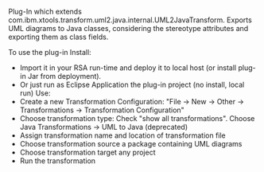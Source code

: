 Plug-In which extends com.ibm.xtools.transform.uml2.java.internal.UML2JavaTransform.
Exports UML diagrams to Java classes, considering the stereotype attributes and exporting them as class fields.

To use the plug-in
 Install:
   - Import it in your RSA run-time and deploy it to local host (or install plug-in Jar from deployment).
   - Or just run as Eclipse Application the plug-in project (no install, local run)
 Use:
   - Create a new Transformation Configuration: "File -> New -> Other -> Transformations -> Transformation Configuration"
   - Choose transformation type: Check "show all transformations". Choose Java Transformations -> UML to Java (deprecated)
   - Assign transformation name and location of transformation file
   - Choose transformation source a package containing UML diagrams
   - Choose transformation target any project
   - Run the transformation
